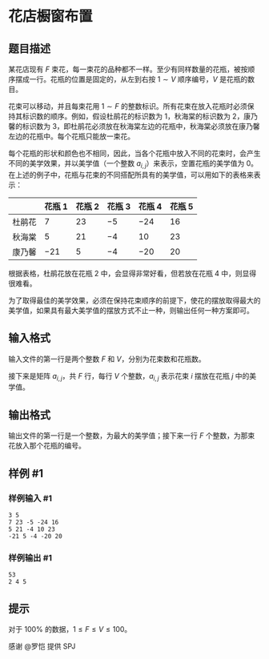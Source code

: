 # 花店橱窗布置

## 题目描述

某花店现有 $F$ 束花，每一束花的品种都不一样。至少有同样数量的花瓶，被按顺序摆成一行。花瓶的位置是固定的，从左到右按 $1\sim V$ 顺序编号，$V$ 是花瓶的数目。

花束可以移动，并且每束花用 $1\sim F$ 的整数标识。所有花束在放入花瓶时必须保持其标识数的顺序。例如，假设杜鹃花的标识数为 $1$，秋海棠的标识数为 $2$，康乃馨的标识数为 $3$，即杜鹃花必须放在秋海棠左边的花瓶中，秋海棠必须放在康乃馨左边的花瓶中。每个花瓶只能放一束花。

每个花瓶的形状和颜色也不相同，因此，当各个花瓶中放入不同的花束时，会产生不同的美学效果，并以美学值（一个整数 $a_{i,j}$）来表示，空置花瓶的美学值为 $0$。在上述的例子中，花瓶与花束的不同搭配所具有的美学值，可以用如下的表格来表示：

|        | 花瓶 1 | 花瓶 2 | 花瓶 3 | 花瓶 4 | 花瓶 5 |
| ------ | ----- | ----- | ----- | ----- | ----- |
| 杜鹃花 | $7$     | $23$    | $-5$    | $-24$   | $16$    |
| 秋海棠 | $5$     | $21$    | $-4$    | $10$    | $23$    |
| 康乃馨 | $-21$   | $5$     | $-4$    | $-20$   | $20$    |

根据表格，杜鹃花放在花瓶 $2$ 中，会显得非常好看，但若放在花瓶 $4$ 中，则显得很难看。

为了取得最佳的美学效果，必须在保持花束顺序的前提下，使花的摆放取得最大的美学值，如果具有最大美学值的摆放方式不止一种，则输出任何一种方案即可。

## 输入格式

输入文件的第一行是两个整数 $F$ 和 $V$，分别为花束数和花瓶数。

接下来是矩阵 $a_{i,j}$，共 $F$ 行，每行 $V$ 个整数，$a_{i,j}$ 表示花束 $i$ 摆放在花瓶 $j$ 中的美学值。

## 输出格式

输出文件的第一行是一个整数，为最大的美学值；接下来一行 $F$ 个整数，为那束花放入那个花瓶的编号。

## 样例 #1

### 样例输入 #1

```
3 5
7 23 -5 -24 16
5 21 -4 10 23
-21 5 -4 -20 20
```

### 样例输出 #1

```
53
2 4 5
```

## 提示

对于 $100\%$ 的数据，$1\le F\le V\le 100$。

感谢 @罗恺 提供 SPJ